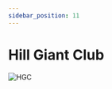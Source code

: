 ```yaml
---
sidebar_position: 11
---
```


# Hill Giant Club

![HGC](https://vwiki.valorserver.com/api/item/picture/hill%20giant%20club)
